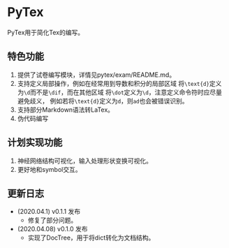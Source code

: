 # PyTex
PyTex用于简化Tex的编写。

## 特色功能
1. 提供了试卷编写模块，详情见pytex/exam/README.md。<br/>
2. 支持定义局部操作，例如在经常用到导数和积分的局部区域
将`\text{d}`定义为`\d`而不是`\dif`，而在其他区域
将`\dot`定义为`\d`，注意定义命令符时应尽量避免歧义，
例如若将`\text{d}`定义为`d`，则`ad`也会被错误识别。<br/>
3. 支持部分Markdown语法转LaTex。
4. 伪代码编写

## 计划实现功能
1. 神经网络结构可视化，输入处理形状变换可视化。
2. 更好地和symbol交互。

## 更新日志
- (2020.04.1) v0.1.1 发布
    - 修复了部分问题。
- (2020.04.08) v0.1.0 发布
    - 实现了DocTree，用于将dict转化为文档结构。
        
